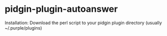 # pidgin-plugin-autoanswer

Installation:
    Download the perl script to your pidgin plugin directory (usually ~/.purple/plugins)

